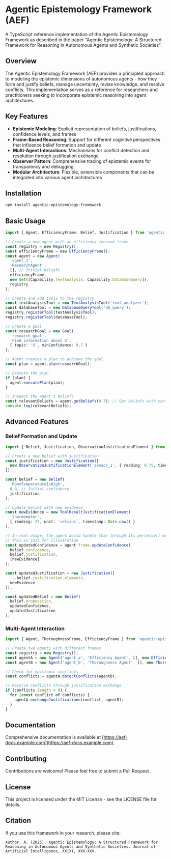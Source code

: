 # Agentic Epistemology Framework (AEF)

A TypeScript reference implementation of the Agentic Epistemology Framework as described in the paper "Agentic Epistemology: A Structured Framework for Reasoning in Autonomous Agents and Synthetic Societies".

## Overview

The Agentic Epistemology Framework (AEF) provides a principled approach to modeling the epistemic dimensions of autonomous agents - how they form and justify beliefs, manage uncertainty, revise knowledge, and resolve conflicts. This implementation serves as a reference for researchers and practitioners seeking to incorporate epistemic reasoning into agent architectures.

## Key Features

- **Epistemic Modeling**: Explicit representation of beliefs, justifications, confidence levels, and frames
- **Frame-Based Reasoning**: Support for different cognitive perspectives that influence belief formation and update
- **Multi-Agent Interactions**: Mechanisms for conflict detection and resolution through justification exchange
- **Observer Pattern**: Comprehensive tracing of epistemic events for transparency and debugging
- **Modular Architecture**: Flexible, extensible components that can be integrated into various agent architectures

## Installation

```bash
npm install agentic-epistemology-framework
```

## Basic Usage

```typescript
import { Agent, EfficiencyFrame, Belief, Justification } from 'agentic-epistemology-framework';

// Create a new agent with an efficiency-focused frame
const registry = new Registry();
const efficiencyFrame = new EfficiencyFrame();
const agent = new Agent(
  'agent_1',
  'ResearchAgent',
  [], // Initial beliefs
  efficiencyFrame,
  new Set([Capability.TextAnalysis, Capability.DatabaseQuery]),
  registry
);

// Create and add tools to the registry
const textAnalysisTool = new TextAnalysisTool('text_analyzer');
const databaseTool = new DatabaseQueryTool('db_query');
registry.registerTool(textAnalysisTool);
registry.registerTool(databaseTool);

// Create a goal
const researchGoal = new Goal(
  'research_goal',
  'Find information about X',
  { topic: 'X', minConfidence: 0.7 }
);

// Agent creates a plan to achieve the goal
const plan = agent.plan(researchGoal);

// Execute the plan
if (plan) {
  agent.executePlan(plan);
}

// Inspect the agent's beliefs
const relevantBeliefs = agent.getBeliefs(0.7); // Get beliefs with confidence >= 0.7
console.log(relevantBeliefs);
```

## Advanced Features

### Belief Formation and Update

```typescript
import { Belief, Justification, ObservationJustificationElement } from 'agentic-epistemology-framework';

// Create a new belief with justification
const justification = new Justification([
  new ObservationJustificationElement('sensor_1', { reading: 0.75, timestamp: Date.now() })
]);

const belief = new Belief(
  'RoomTemperatureIsHigh',
  0.8, // Initial confidence
  justification
);

// Update belief with new evidence
const newEvidence = new ToolResultJustificationElement(
  'thermometer',
  { reading: 27, unit: 'celsius', timestamp: Date.now() }
);

// In real usage, the agent would handle this through its perceive() method
// This is just for illustration
const updatedConfidence = agent.frame.updateConfidence(
  belief.confidence,
  belief.justification,
  [newEvidence]
);

const updatedJustification = new Justification([
  ...belief.justification.elements,
  newEvidence
]);

const updatedBelief = new Belief(
  belief.proposition,
  updatedConfidence,
  updatedJustification
);
```

### Multi-Agent Interaction

```typescript
import { Agent, ThoroughnessFrame, EfficiencyFrame } from 'agentic-epistemology-framework';

// Create two agents with different frames
const registry = new Registry();
const agentA = new Agent('agent_a', 'Efficiency Agent', [], new EfficiencyFrame(), new Set(), registry);
const agentB = new Agent('agent_b', 'Thoroughness Agent', [], new ThoroughnessFrame(), new Set(), registry);

// Check for epistemic conflicts
const conflicts = agentA.detectConflicts(agentB);

// Resolve conflicts through justification exchange
if (conflicts.length > 0) {
  for (const conflict of conflicts) {
    agentA.exchangeJustifications(conflict, agentB);
  }
}
```

## Documentation

Comprehensive documentation is available at [https://aef-docs.example.com](https://aef-docs.example.com).

## Contributing

Contributions are welcome! Please feel free to submit a Pull Request.

## License

This project is licensed under the MIT License - see the LICENSE file for details.

## Citation

If you use this framework in your research, please cite:

```
Author, A. (2025). Agentic Epistemology: A Structured Framework for Reasoning in Autonomous Agents and Synthetic Societies. Journal of Artificial Intelligence, XX(X), XXX-XXX.
```
